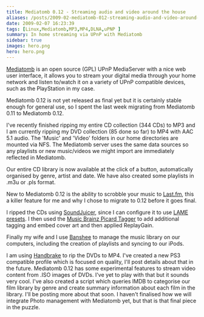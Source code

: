 ```yaml
---
title: Mediatomb 0.12 - Streaming audio and video around the house
aliases: /posts/2009-02-mediatomb-012-streaming-audio-and-video-around-the-house
date: 2009-02-07 16:23:39
tags: [Linux,Mediatomb,MP3,MP4,DLNA,uPNP ]
summary: In home streaming via UPnP with Mediatomb
sidebar: true
images: hero.png
hero: hero.png
---
```


[Mediatomb](http://mediatomb.cc/) is an open source (GPL) UPnP MediaServer
with a nice web user interface, it allows you to stream your digital media
through your home network and listen to/watch it on a variety of UPnP
compatible devices, such as the PlayStation in my case.

Mediatomb 0.12 is not yet released as final yet but it is certainly stable
enough for general use, so I spent the last week migrating from Mediatomb 0.11
to Mediatomb 0.12.

I've recently finished ripping my entire CD collection (344 CDs) to MP3 and I
am currently ripping my DVD collection (85 done so far) to MP4 with AAC 5.1
audio. The 'Music' and 'Video' folders in our home directories are mounted via
NFS. The Mediatomb server uses the same data sources so any playlists or new
music/videos we might import are immediately reflected in Mediatomb.

Our entire CD library is now available at the click of a button, automatically
organised by genre, artist and date. We have also created some playlists
in .m3u or .pls format.

New to Mediatomb 0.12 is the ability to scrobble your music to
[Last.fm](http://www.last.fm), this a killer feature for me and why I chose to
migrate to 0.12 before it goes final.

I ripped the CDs using [SoundJuicer](http://www.burtonini.com/blog/computers/sound-juicer),
since I can configure it to use [LAME presets](http://lame.cvs.sourceforge.net/viewvc/lame/lame/doc/html/presets.html).
I then used the [Music Brainz Picard Tagger](http://musicbrainz.org/doc/PicardTagger) to
add additional tagging and embed cover art and then applied ReplayGain.

Finally my wife and I use [Banshee](http://banshee-project.org/) to manage the
music library on our computers, including the creation of playlists and syncing
to our iPods.

I am using [Handbrake](http://handbrake.fr/) to rip the DVDs to MP4. I've created a
new PS3 compatible profile which is focused on quality, I'll post details
about that in the future. Mediatomb 0.12 has some experimental features to
stream video content from .ISO images of DVDs. I've yet to play with that but
it sounds very cool. I've also created a script which queries IMDB to
categorise our film library by genre and create summary information about
each film in the library. I'll be posting more about that soon. I haven't
finalised how we will integrate Photo management with Mediatomb yet, but that
is that final piece in the puzzle.

